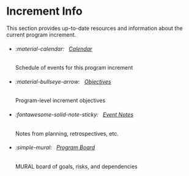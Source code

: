 # Increment Info

This section provides up-to-date resources and information about the current program increment.

<div class="grid cards" markdown>

-   ###### :material-calendar: &nbsp; [Calendar](4/calendar.md)

    Schedule of events for this program increment

-   ###### :material-bullseye-arrow: &nbsp; [Objectives](4/objectives.md)

    Program-level increment objectives

-   ###### :fontawesome-solid-note-sticky: &nbsp; [Event Notes](4/event-notes.md)

    Notes from planning, retrospectives, etc.

-   ###### :simple-mural: &nbsp; [Program Board](https://app.mural.co/t/ecis6578/m/ecis6578/1706552050496/47cf8b1425e58eb981b34e3feab12d248b98c443?sender=u4d7fc200d51cbdba67ba7346)

    MURAL board of goals, risks, and dependencies

</div>
